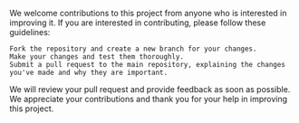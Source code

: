 We welcome contributions to this project from anyone who is interested in improving it. If you are interested in contributing, please follow these guidelines:

    Fork the repository and create a new branch for your changes.
    Make your changes and test them thoroughly.
    Submit a pull request to the main repository, explaining the changes you've made and why they are important.

We will review your pull request and provide feedback as soon as possible. We appreciate your contributions and thank you for your help in improving this project.
